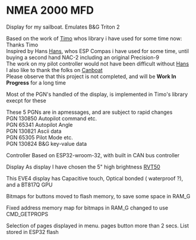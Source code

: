 # NMEA 2000 MFD

 Display for my sailboat. Emulates B&G Triton 2

 Based on the work of [Timo](https://github.com/ttlappalainen#:~:text=Timo%20Lappalainen,ttlappalainen)
 whos library i have used for some time now: Thanks Timo\
 Inspired by Hans [Hans](https://github.com/htool#:~:text=Hans,htool), whos ESP Compas i have used for some time, until buying a second hand NAC-2 including an original Precision-9  
 The work on my pilot controller would not have been difficult without [Hans](https://github.com/htool#:~:text=RaymarineAPtoFakeNavicoAutoPilot)  
 I also like to thank the folks on [Canboat](https://canboat.github.io/canboat/canboat.html#lookup-MANUFACTURER_CODE:~:text=%C3%97-,Top,-PGN%20list)  
 Please observe that this project is not completed, and will be <B>Work In Progress</B> for a long time  

Most of the PGN's handled of the display, is implemented in Timo's library execpt for these  

These 5 PGNs are in apmessages, and are subject to rapid changes  
PGN 130850  Autopilot command etc.  
PGN 65341 Autopilot Angle  
PGN 130821 Ascii data  
PGN 65305 Pilot Mode etc.  
PGN 130824 B&G key-value data  

Controller
Based on ESP32-wroom-32, with built in CAN bus controller

Display
As display I have chosen the 5" high brightness [RVT50](https://riverdi.com/product/eve4-intelligent-display-rvt50hqbnwc00-b-5-inch-projected-capacitive-touch-panel-optical-bonding-uxtouch)  

This EVE4 display has Capacitive touch, Optical bonded ( waterproof ?), and a BT817Q GPU  

Bitmaps for buttons moved to flash memory, to save some space in RAM_G

Fixed address memory map for bitmaps in RAM_G changed to use CMD_GETPROPS

Selection of pages displayed in menu. pages button more than 2 secs.
List stored in ESP32 flash

